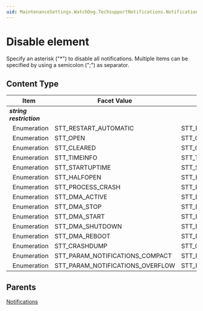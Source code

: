 ```yaml
---
uid: MaintenanceSettings.WatchDog.TechsupportNotifications.Notifications.Disable
---
```


# Disable element

Specify an asterisk ("*") to disable all notifications. Multiple items can be specified by using a semicolon (";") as separator.

## Content Type

| Item | Facet Value | Description |
| --- | --- | --- |
| ***string restriction*** |  |  |
| &#160;&#160;Enumeration | STT_RESTART_AUTOMATIC | STT_RESTART_AUTOMATIC |
| &#160;&#160;Enumeration | STT_OPEN | STT_OPEN |
| &#160;&#160;Enumeration | STT_CLEARED | STT_CLEARED |
| &#160;&#160;Enumeration | STT_TIMEINFO | STT_TIMEINFO |
| &#160;&#160;Enumeration | STT_STARTUPTIME | STT_STARTUPTIME |
| &#160;&#160;Enumeration | STT_HALFOPEN | STT_HALFOPEN |
| &#160;&#160;Enumeration | STT_PROCESS_CRASH | STT_PROCESS_CRASH |
| &#160;&#160;Enumeration | STT_DMA_ACTIVE | STT_DMA_ACTIVE |
| &#160;&#160;Enumeration | STT_DMA_STOP | STT_DMA_STOP |
| &#160;&#160;Enumeration | STT_DMA_START | STT_DMA_START |
| &#160;&#160;Enumeration | STT_DMA_SHUTDOWN | STT_DMA_SHUTDOWN |
| &#160;&#160;Enumeration | STT_DMA_REBOOT | STT_DMA_REBOOT |
| &#160;&#160;Enumeration | STT_CRASHDUMP | STT_CRASHDUMP |
| &#160;&#160;Enumeration | STT_PARAM_NOTIFICATIONS_COMPACT | STT_PARAM_NOTIFICATIONS_COMPACT |
| &#160;&#160;Enumeration | STT_PARAM_NOTIFICATIONS_OVERFLOW | STT_PARAM_NOTIFICATIONS_OVERFLOW |

## Parents

[Notifications](xref:MaintenanceSettings.WatchDog.TechsupportNotifications.Notifications)

